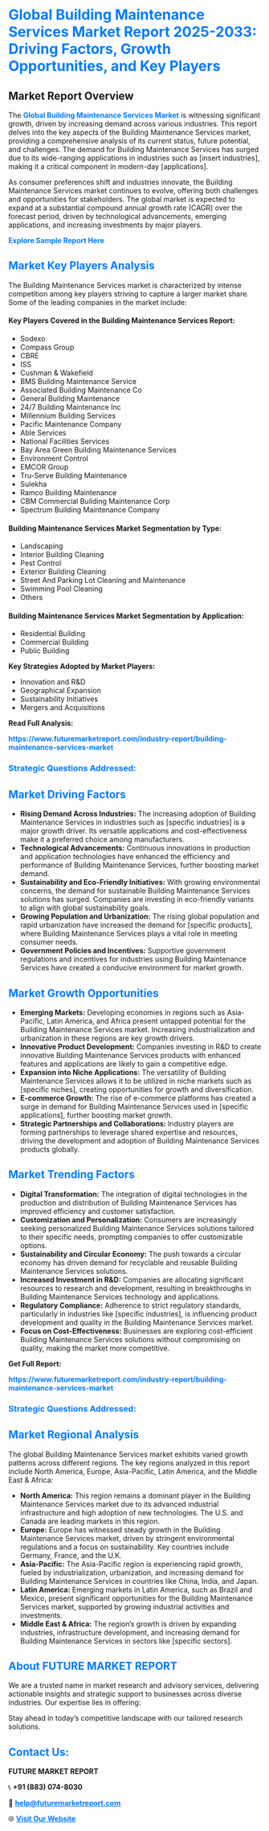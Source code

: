 <h1 style="color: #007BFF;">Global Building Maintenance Services Market Report 2025-2033: Driving Factors, Growth Opportunities, and Key Players</h1>

<section id="overview">
<h2>Market Report Overview</h2>
<p>The <a href="https://www.futuremarketreport.com/industry-report/building-maintenance-services-market" style="color: #007BFF; text-decoration: none;"><strong>Global Building Maintenance Services Market</strong></a> is witnessing significant growth, driven by increasing demand across various industries. This report delves into the key aspects of the Building Maintenance Services market, providing a comprehensive analysis of its current status, future potential, and challenges. The demand for Building Maintenance Services has surged due to its wide-ranging applications in industries such as [insert industries], making it a critical component in modern-day [applications].</p>
<p>As consumer preferences shift and industries innovate, the Building Maintenance Services market continues to evolve, offering both challenges and opportunities for stakeholders. The global market is expected to expand at a substantial compound annual growth rate (CAGR) over the forecast period, driven by technological advancements, emerging applications, and increasing investments by major players.</p>
</section>

<section id="overview">
<p><a href="https://www.futuremarketreport.com/request-sample/reportId=106292" style="color: #007BFF; text-decoration: none;"><strong>Explore Sample Report Here</strong></a></p>
</section>

<section id="key-players">
<h2 style="color: #007BFF;">Market Key Players Analysis</h2>
<p>The Building Maintenance Services market is characterized by intense competition among key players striving to capture a larger market share. Some of the leading companies in the market include:</p>
<h4>Key Players Covered in the Building Maintenance Services Report:</h4>
<ul><li>Sodexo</li><li>Compass Group</li><li>CBRE</li><li>ISS</li><li>Cushman &amp; Wakefield</li><li>BMS Building Maintenance Service</li><li>Associated Building Maintenance Co</li><li>General Building Maintenance</li><li>24/7 Building Maintenance Inc</li><li>Millennium Building Services</li><li>Pacific Maintenance Company</li><li>Able Services</li><li>National Facilities Services</li><li>Bay Area Green Building Maintenance Services</li><li>Environment Control</li><li>EMCOR Group</li><li>Tru-Serve Building Maintenance</li><li>Sulekha</li><li>Ramco Building Maintenance</li><li>CBM Commercial Building Maintenance Corp</li><li>Spectrum Building Maintenance Company</li></ul>
<h4>Building Maintenance Services Market Segmentation by Type:</h4>
<ul><li>Landscaping</li><li>Interior Building Cleaning</li><li>Pest Control</li><li>Exterior Building Cleaning</li><li>Street And Parking Lot Cleaning and Maintenance</li><li>Swimming Pool Cleaning</li><li>Others</li></ul>

<h4>Building Maintenance Services Market Segmentation by Application:</h4>
<ul><li>Residential Building</li><li>Commercial Building</li><li>Public Building</li></ul>
<p><strong>Key Strategies Adopted by Market Players:</strong></p>
<ul>
<li>Innovation and R&D</li>
<li>Geographical Expansion</li>
<li>Sustainability Initiatives</li>
<li>Mergers and Acquisitions</li>
</ul>
</section>

<section>
<p><strong>Read Full Analysis: </strong></p><a href="https://www.futuremarketreport.com/industry-report/building-maintenance-services-market" style="color: #007BFF; text-decoration: none;"><strong>https://www.futuremarketreport.com/industry-report/building-maintenance-services-market</strong></a>
<h3 style="color: #007BFF;">Strategic Questions Addressed:</h3>
</section>

<section id="driving-factors">
<h2 style="color: #007BFF;">Market Driving Factors</h2>
<ul>
<li><strong>Rising Demand Across Industries:</strong> The increasing adoption of Building Maintenance Services in industries such as [specific industries] is a major growth driver. Its versatile applications and cost-effectiveness make it a preferred choice among manufacturers.</li>
<li><strong>Technological Advancements:</strong> Continuous innovations in production and application technologies have enhanced the efficiency and performance of Building Maintenance Services, further boosting market demand.</li>
<li><strong>Sustainability and Eco-Friendly Initiatives:</strong> With growing environmental concerns, the demand for sustainable Building Maintenance Services solutions has surged. Companies are investing in eco-friendly variants to align with global sustainability goals.</li>
<li><strong>Growing Population and Urbanization:</strong> The rising global population and rapid urbanization have increased the demand for [specific products], where Building Maintenance Services plays a vital role in meeting consumer needs.</li>
<li><strong>Government Policies and Incentives:</strong> Supportive government regulations and incentives for industries using Building Maintenance Services have created a conducive environment for market growth.</li>
</ul>
</section>

<section id="growth-opportunities">
<h2 style="color: #007BFF;">Market Growth Opportunities</h2>
<ul>
<li><strong>Emerging Markets:</strong> Developing economies in regions such as Asia-Pacific, Latin America, and Africa present untapped potential for the Building Maintenance Services market. Increasing industrialization and urbanization in these regions are key growth drivers.</li>
<li><strong>Innovative Product Development:</strong> Companies investing in R&D to create innovative Building Maintenance Services products with enhanced features and applications are likely to gain a competitive edge.</li>
<li><strong>Expansion into Niche Applications:</strong> The versatility of Building Maintenance Services allows it to be utilized in niche markets such as [specific niches], creating opportunities for growth and diversification.</li>
<li><strong>E-commerce Growth:</strong> The rise of e-commerce platforms has created a surge in demand for Building Maintenance Services used in [specific applications], further boosting market growth.</li>
<li><strong>Strategic Partnerships and Collaborations:</strong> Industry players are forming partnerships to leverage shared expertise and resources, driving the development and adoption of Building Maintenance Services products globally.</li>
</ul>
</section>

<section id="trending-factors">
<h2 style="color: #007BFF;">Market Trending Factors</h2>
<ul>
<li><strong>Digital Transformation:</strong> The integration of digital technologies in the production and distribution of Building Maintenance Services has improved efficiency and customer satisfaction.</li>
<li><strong>Customization and Personalization:</strong> Consumers are increasingly seeking personalized Building Maintenance Services solutions tailored to their specific needs, prompting companies to offer customizable options.</li>
<li><strong>Sustainability and Circular Economy:</strong> The push towards a circular economy has driven demand for recyclable and reusable Building Maintenance Services solutions.</li>
<li><strong>Increased Investment in R&D:</strong> Companies are allocating significant resources to research and development, resulting in breakthroughs in Building Maintenance Services technology and applications.</li>
<li><strong>Regulatory Compliance:</strong> Adherence to strict regulatory standards, particularly in industries like [specific industries], is influencing product development and quality in the Building Maintenance Services market.</li>
<li><strong>Focus on Cost-Effectiveness:</strong> Businesses are exploring cost-efficient Building Maintenance Services solutions without compromising on quality, making the market more competitive.</li>
</ul>
</section>

<section>
<p><strong>Get Full Report: </strong></p><a href="https://www.futuremarketreport.com/industry-report/building-maintenance-services-market" style="color: #007BFF; text-decoration: none;"><strong>https://www.futuremarketreport.com/industry-report/building-maintenance-services-market</strong></a>
<h3 style="color: #007BFF;">Strategic Questions Addressed:</h3>
</section>


<section id="regional-analysis">
<h2 style="color: #007BFF;">Market Regional Analysis</h2>
<p>The global Building Maintenance Services market exhibits varied growth patterns across different regions. The key regions analyzed in this report include North America, Europe, Asia-Pacific, Latin America, and the Middle East & Africa:</p>
<ul>
<li><strong>North America:</strong> This region remains a dominant player in the Building Maintenance Services market due to its advanced industrial infrastructure and high adoption of new technologies. The U.S. and Canada are leading markets in this region.</li>
<li><strong>Europe:</strong> Europe has witnessed steady growth in the Building Maintenance Services market, driven by stringent environmental regulations and a focus on sustainability. Key countries include Germany, France, and the U.K.</li>
<li><strong>Asia-Pacific:</strong> The Asia-Pacific region is experiencing rapid growth, fueled by industrialization, urbanization, and increasing demand for Building Maintenance Services in countries like China, India, and Japan.</li>
<li><strong>Latin America:</strong> Emerging markets in Latin America, such as Brazil and Mexico, present significant opportunities for the Building Maintenance Services market, supported by growing industrial activities and investments.</li>
<li><strong>Middle East & Africa:</strong> The region’s growth is driven by expanding industries, infrastructure development, and increasing demand for Building Maintenance Services in sectors like [specific sectors].</li>
</ul>
</section>

<footer>
<h2 style="color: #007BFF;">About FUTURE MARKET REPORT</h2>
<p>We are a trusted name in market research and advisory services, delivering actionable insights and strategic support to businesses across diverse industries. Our expertise lies in offering:</p>

<p>Stay ahead in today’s competitive landscape with our tailored research solutions.</p>

<h2 style="color: #007BFF;">Contact Us:</h2>
<p><strong>FUTURE MARKET REPORT</strong></p>
<p>📞 <strong>+91 (883) 074-8030</strong></p>
<p>📧 <strong><a href="mailto:help@futuremarketreport.com" style="color: #007BFF;">help@futuremarketreport.com</a></strong></p>
<p>🌐 <strong><a href="https://www.futuremarketreport.com/" style="color: #007BFF;">Visit Our Website</a></strong></p>
</footer>
